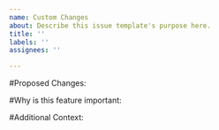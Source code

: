 ```yaml
---
name: Custom Changes
about: Describe this issue template's purpose here.
title: ''
labels: ''
assignees: ''

---
```


#Proposed Changes:

#Why is this feature important:

#Additional Context:
